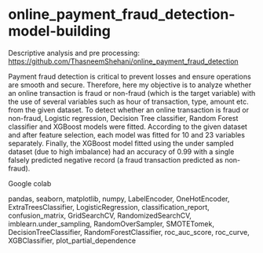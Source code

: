 # online_payment_fraud_detection-model-building

Descriptive analysis and pre processing: https://github.com/ThasneemShehani/online_payment_fraud_detection

Payment fraud detection is critical to prevent losses and ensure operations are smooth and secure. Therefore, here my objective is to analyze whether an online transaction is fraud or non-fraud (which is the target variable) with the use of several variables such as hour of transaction, type, amount etc. from the given dataset. To detect whether an online transaction is fraud or non-fraud, Logistic regression, Decision Tree classifier, Random Forest classifier and XGBoost models were fitted. According to the given dataset and after feature selection, each model was fitted for 10 and 23 variables separately. Finally, the XGBoost model fitted using the under sampled dataset (due to high imbalance) had an accuracy of 0.99 with a single falsely predicted negative record (a fraud transaction predicted as non-fraud). 

Google colab

pandas, seaborn, matplotlib, numpy, LabelEncoder, OneHotEncoder, ExtraTreesClassifier, LogisticRegression, classification_report, confusion_matrix, GridSearchCV, RandomizedSearchCV, imblearn.under_sampling, RandomOverSampler, SMOTETomek, DecisionTreeClassifier, RandomForestClassifier, roc_auc_score, roc_curve, XGBClassifier, plot_partial_dependence
